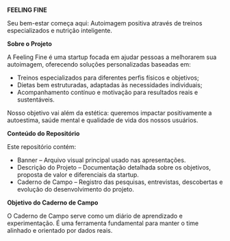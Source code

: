 
**FEELING FINE**

Seu bem-estar começa aqui: Autoimagem positiva através de treinos especializados e nutrição inteligente.

**Sobre o Projeto**

A Feeling Fine é uma startup focada em ajudar pessoas a melhorarem sua autoimagem, oferecendo soluções personalizadas baseadas em:

- Treinos especializados para diferentes perfis físicos e objetivos;
- Dietas bem estruturadas, adaptadas às necessidades individuais;
- Acompanhamento contínuo e motivação para resultados reais e sustentáveis.

Nosso objetivo vai além da estética: queremos impactar positivamente a autoestima, saúde mental e qualidade de vida dos nossos usuários.

**Conteúdo do Repositório**

Este repositório contém:

- Banner – Arquivo visual principal usado nas apresentações.
- Descrição do Projeto – Documentação detalhada sobre os objetivos, proposta de valor e diferenciais da startup.
- Caderno de Campo – Registro das pesquisas, entrevistas, descobertas e evolução do desenvolvimento do projeto.

**Objetivo do Caderno de Campo**

O Caderno de Campo serve como um diário de aprendizado e experimentação.
É uma ferramenta fundamental para manter o time alinhado e orientado por dados reais.
